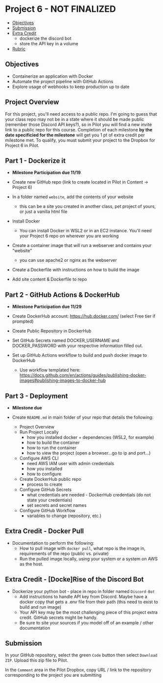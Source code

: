# Project 6 - NOT FINALIZED

- [Objectives](#Objectives)
- [Submission](#Submission)
- [Extra Credit](#Extra-Credit)
  - dockerize the discord bot
  - store the API key in a volume
- [Rubric](Rubric.md)

## Objectives

- Containerize an application with Docker
- Automate the project pipeline with GitHub Actions
- Explore usage of webhooks to keep production up to date

## Project Overview

For this project, you'll need access to a public repo. I'm going to guess that your class repo may not be in a state where it should be made public (remember those Discord API keys?), so in Pilot you will find a new invite link to a public repo for this course. Completion of each milestone **by the date specificied for the milestone** will get you 1 pt of extra credit per milestone met. To qualify, you must submit your project to the Dropbox for Project 6 in Pilot.

## Part 1 - Dockerize it

- **Milestone Participation due 11/19**

- Create new GitHub repo (link to create located in Pilot in Content -> Project 6)
- In a folder named `website`, add the contents of your website
  - this can be a site you created in another class, pet project of yours, or just a vanilla html file
- Install Docker
  - You can install Docker in WSL2 or in an EC2 instance. You'll need your Project 6 repo on wherever you are working
- Create a container image that will run a webserver and contains your "website"
  - you can use apache2 or nginx as the webserver
- Create a Dockerfile with instructions on how to build the image
- Add site content & Dockerfile to repo

## Part 2 - GitHub Actions & DockerHub

- **Milestone Participation due 11/29**

- Create DockerHub account: https://hub.docker.com/ (select Free tier if prompted)
- Create Public Repository in DockerHub
- Set GitHub Secrets named DOCKER_USERNAME and DOCKER_PASSWORD with your respective information filled out.
- Set up GitHub Actions workflow to build and push docker image to DockerHub
  - Use workflow templated here: https://docs.github.com/en/actions/guides/publishing-docker-images#publishing-images-to-docker-hub

## Part 3 - Deployment

- **Milestone due**

- Create `README.md` in main folder of your repo that details the following:
  - Project Overview
  - Run Project Locally
    - how you installed docker + dependencies (WSL2, for example)
    - how to build the container
    - how to run the container
    - how to view the project (open a browser...go to ip and port...)
  - Configure AWS CLI
    - need AWS IAM user with admin credentials
    - how you installed
    - how to configure
  - Create DockerHub public repo
    - process to create
  - Configure GitHub Secrets
    - what credentials are needed - DockerHub credentials (do not state your credentials)
    - set secrets and secret names
  - Configure GitHub Workflow
    - variables to change (repository, etc.)

## Extra Credit - Docker Pull

- Documentation to perform the following:
  - How to pull image with `docker pull`, what repo is the image in, requirements of the repo (public vs. private)
  - Run the pulled image locally, using your system or a system on AWS as the host.

## Extra Credit - [Docke]Rise of the Discord Bot

- Dockerize your python bot - place in repo in folder named `Discord-Bot`
  - Add instructions to handle API key from Discord. Maybe have a docker copy that gets a .env file from their path (this need to exist to build and run image)
  - Your API key may be the most challenging piece of this project extra credit. GitHub secrets might be handy.
  - Be sure to site your sources if you model off of an example / other documentation

## Submission

In your GitHub repository, select the green `Code` button then select `Download ZIP`. Upload this zip file to Pilot.

In the `Comment` area in the Pilot Dropbox, copy URL / link to the repository corresponding to the project you are submitting
